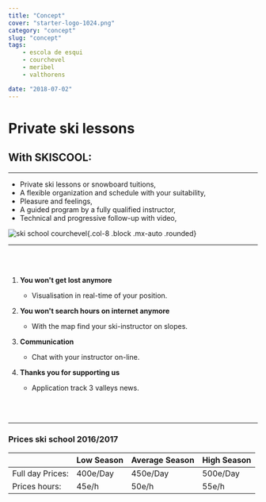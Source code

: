 ```yaml
---
title: "Concept"
cover: "starter-logo-1024.png"
category: "concept"
slug: "concept"
tags:
    - escola de esqui
    - courchevel
    - meribel
    - valthorens

date: "2018-07-02"
---
```


# Private ski lessons

## With SKISCOOL:

---

* Private ski lessons or snowboard tuitions,
* A flexible organization and schedule with your suitability,
* Pleasure and feelings,
* A guided program by a fully qualified instructor,
* Technical and progressive follow-up with video,

![ski school courchevel](https://skiscool.com/dist/offpiste.jpg){.col-8 .block .mx-auto .rounded}

---
<br/>
<br/>

1. **You won't get lost anymore**
    * Visualisation in real-time of your position.
    
2. **You won't search hours on internet anymore**
    * With the map find your ski-instructor on slopes.
    
3. **Communication**
    * Chat with your instructor on-line.
    
4. **Thanks you for supporting us**
    * Application track 3 valleys news.

<br/>
<br/>

---

### Prices ski school 2016/2017

|                       	| Low Season 	| Average Season 	| High Season 	|
|-----------------------	|--------------	|----------------	|--------------	|
| Full day Prices:         	|   400e/Day  	|    450e/Day   	|   500e/Day  	|
| Prices hours:         	|     45e/h    	|      50e/h     	|     55e/h    	|
